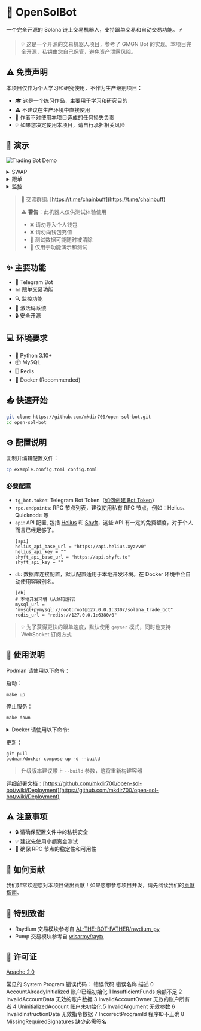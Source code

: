 # 🤖 OpenSolBot

一个完全开源的 Solana 链上交易机器人，支持跟单交易和自动交易功能。 ⚡️

> 💡 这是一个开源的交易机器人项目，参考了 GMGN Bot 的实现。本项目完全开源，私钥由您自己保管，避免资产泄露风险。

## ⚠️ 免责声明

本项目仅作为个人学习和研究使用，不作为生产级别项目：

- 🎓 这是一个练习作品，主要用于学习和研究目的
- ⚠️ 不建议在生产环境中直接使用
- 📢 作者不对使用本项目造成的任何损失负责
- 💡 如果您决定使用本项目，请自行承担相关风险

## 🎯 演示

![Trading Bot Demo](https://github.com/user-attachments/assets/a4389538-b317-4858-a41d-b0f374d1a18f)

<details><summary>SWAP</summary>
<p>

![Image](https://github.com/user-attachments/assets/7005e10f-e599-414c-9520-b2e558f9e86b)

</p>
</details>

<details><summary>跟单</summary>
<p>

![Image](https://github.com/user-attachments/assets/653eb952-b8f9-4084-a0d3-42e719cc3043)

</p>
</details>

<details><summary>监控</summary>
<p>

![Image](https://github.com/user-attachments/assets/095f87f9-f95c-437a-b5ff-9a6a19e37fc6)

</p>
</details>

> 💬 交流群组: [https://t.me/chainbuff](https://t.me/chainbuff)
>
> ⚠️ **警告**：此机器人仅供测试体验使用
>
> - ❌ 请勿导入个人钱包
> - ❌ 请勿向钱包充值
> - 📢 测试数据可能随时被清除
> - 🔬 仅用于功能演示和测试

## ✨ 主要功能

- 💬 Telegram Bot
- 📊 跟单交易功能
- 🔍 监控功能
- 🎫 激活码系统
- 🔒 安全开源

## 💻 环境要求

- 🐍 Python 3.10+
- 📦 MySQL
- 🗄️ Redis
- 🐳 Docker (Recommended)

## 📥 快速开始

```bash
git clone https://github.com/mkdir700/open-sol-bot.git
cd open-sol-bot
```

## ⚙️ 配置说明

复制并编辑配置文件：

```bash
cp example.config.toml config.toml
```

### 必要配置

- `tg_bot.token`: Telegram Bot Token（[如何创建 Bot Token](https://core.telegram.org/bots#how-do-i-create-a-bot)）
- `rpc.endpoints`: RPC 节点列表，建议使用私有 RPC 节点，例如：Helius、Quicknode 等
- `api`: API 配置, 包括 [Helius](https://helius.dev) 和 [Shyft](https://shyft.to)，这些 API 有一定的免费额度，对于个人而言已经足够了。
  ```
  [api]
  helius_api_base_url = "https://api.helius.xyz/v0"
  helius_api_key = ""
  shyft_api_base_url = "https://api.shyft.to"
  shyft_api_key = ""
  ```
- `db`: 数据库连接配置，默认配置适用于本地开发环境。在 Docker 环境中会自动使用容器别名。
  ```
  [db]
  # 本地开发环境（从源码运行）
  mysql_url = "mysql+pymysql://root:root@127.0.0.1:3307/solana_trade_bot"
  redis_url = "redis://127.0.0.1:6380/0"
  ```

> 💡 为了获得更快的跟单速度，默认使用 `geyser` 模式，同时也支持 WebSocket 订阅方式

## 🚀 使用说明

Podman 请使用以下命令：

启动：

```
make up
```

停止服务：

```
make down
```

<details><summary>Docker 请使用以下命令:</summary>
<p>
启动：

```bash
docker compose up -d
```

停止服务：

```bash
docker compose down
```

</p>
</details>

更新：

```
git pull
podman/docker compose up -d --build
```

> 升级版本建议带上 `--build` 参数，这将重新构建容器

详细部署文档：[https://github.com/mkdir700/open-sol-bot/wiki/Deployment](https://github.com/mkdir700/open-sol-bot/wiki/Deployment)

## ⚠️ 注意事项

- 🔒 请确保配置文件中的私钥安全
- 💡 建议先使用小额资金测试
- 🌟 确保 RPC 节点的稳定性和可用性

## 🤝 如何贡献

我们非常欢迎您对本项目做出贡献！如果您想参与项目开发，请先阅读我们的[贡献指南](CONTRIBUTING.md)。

## 🙏 特别致谢

- Raydium 交易模块参考自 [AL-THE-BOT-FATHER/raydium_py](https://github.com/AL-THE-BOT-FATHER/raydium_py)
- Pump 交易模块参考自 [wisarmy/raytx](https://github.com/wisarmy/raytx/blob/main/src/pump.rs)

## 📄 许可证

[Apache 2.0](./LICENSE)



常见的 System Program 错误代码：
错误代码	错误名称	描述
0	AccountAlreadyInitialized	账户已经初始化
1	InsufficientFunds	余额不足
2	InvalidAccountData	无效的账户数据
3	InvalidAccountOwner	无效的账户所有者
4	UninitializedAccount	账户未初始化
5	InvalidArgument	无效参数
6	InvalidInstructionData	无效指令数据
7	IncorrectProgramId	程序ID不正确
8	MissingRequiredSignatures	缺少必需签名